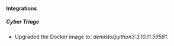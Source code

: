 #### Integrations
##### Cyber Triage
- Upgraded the Docker image to: *demisto/python3:3.10.11.59581*.
